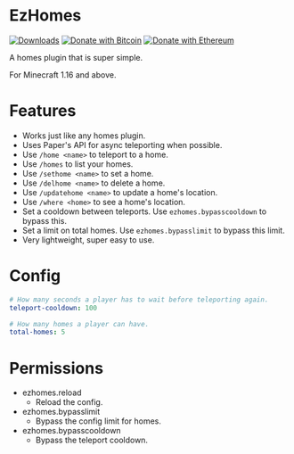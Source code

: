 # EzHomes
[![Downloads](https://img.shields.io/github/downloads/hyperdefined/EzHomes/total?logo=github)](https://github.com/hyperdefined/EzHomes/releases) [![Donate with Bitcoin](https://en.cryptobadges.io/badge/micro/1F29aNKQzci3ga5LDcHHawYzFPXvELTFoL)](https://en.cryptobadges.io/donate/1F29aNKQzci3ga5LDcHHawYzFPXvELTFoL) [![Donate with Ethereum](https://en.cryptobadges.io/badge/micro/0x0f58B66993a315dbCc102b4276298B5Ff8895F41)](https://en.cryptobadges.io/donate/0x0f58B66993a315dbCc102b4276298B5Ff8895F41)

A homes plugin that is super simple.

For Minecraft 1.16 and above.

# Features
- Works just like any homes plugin.
- Uses Paper's API for async teleporting when possible.
- Use `/home <name>` to teleport to a home.
- Use `/homes` to list your homes.
- Use `/sethome <name>` to set a home.
- Use `/delhome <name>` to delete a home.
- Use `/updatehome <name>` to update a home's location.
- Use `/where <home>` to see a home's location.
- Set a cooldown between teleports. Use `ezhomes.bypasscooldown` to bypass this.
- Set a limit on total homes. Use `ezhomes.bypasslimit` to bypass this limit.
- Very lightweight, super easy to use.

# Config
```yaml
# How many seconds a player has to wait before teleporting again.
teleport-cooldown: 100

# How many homes a player can have.
total-homes: 5
```

# Permissions
- ezhomes.reload
    - Reload the config.
- ezhomes.bypasslimit
    - Bypass the config limit for homes.
- ezhomes.bypasscooldown
    - Bypass the teleport cooldown.
